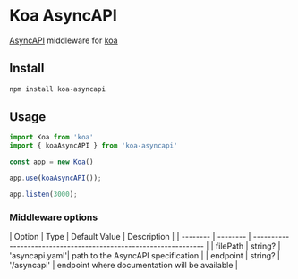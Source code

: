 
# Koa AsyncAPI

[AsyncAPI](https://www.asyncapi.com/) middleware for [koa](https://koajs.com/)

## Install

```sh
npm install koa-asyncapi
```

## Usage

```javascript
import Koa from 'koa'
import { koaAsyncAPI } from 'koa-asyncapi'

const app = new Koa()

app.use(koaAsyncAPI());

app.listen(3000);
```
### Middleware options


| Option   | Type     | Default Value  | Description                                     |
| -------- | -------- | ---------------------------------------------------------------- |
| filePath | string?  | 'asyncapi.yaml'| path to the AsyncAPI specification              |
| endpoint | string?  | '/asyncapi'    | endpoint where documentation will be available  |
